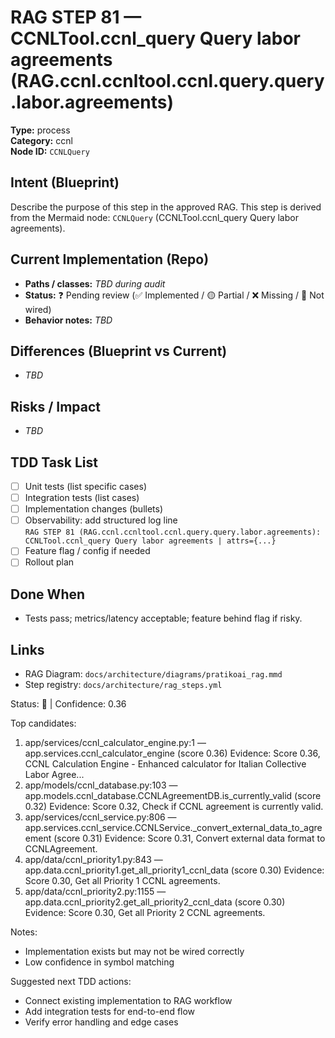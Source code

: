 # RAG STEP 81 — CCNLTool.ccnl_query Query labor agreements (RAG.ccnl.ccnltool.ccnl.query.query.labor.agreements)

**Type:** process  
**Category:** ccnl  
**Node ID:** `CCNLQuery`

## Intent (Blueprint)
Describe the purpose of this step in the approved RAG. This step is derived from the Mermaid node: `CCNLQuery` (CCNLTool.ccnl_query Query labor agreements).

## Current Implementation (Repo)
- **Paths / classes:** _TBD during audit_
- **Status:** ❓ Pending review (✅ Implemented / 🟡 Partial / ❌ Missing / 🔌 Not wired)
- **Behavior notes:** _TBD_

## Differences (Blueprint vs Current)
- _TBD_

## Risks / Impact
- _TBD_

## TDD Task List
- [ ] Unit tests (list specific cases)
- [ ] Integration tests (list cases)
- [ ] Implementation changes (bullets)
- [ ] Observability: add structured log line  
  `RAG STEP 81 (RAG.ccnl.ccnltool.ccnl.query.query.labor.agreements): CCNLTool.ccnl_query Query labor agreements | attrs={...}`
- [ ] Feature flag / config if needed
- [ ] Rollout plan

## Done When
- Tests pass; metrics/latency acceptable; feature behind flag if risky.

## Links
- RAG Diagram: `docs/architecture/diagrams/pratikoai_rag.mmd`
- Step registry: `docs/architecture/rag_steps.yml`


<!-- AUTO-AUDIT:BEGIN -->
Status: 🔌  |  Confidence: 0.36

Top candidates:
1) app/services/ccnl_calculator_engine.py:1 — app.services.ccnl_calculator_engine (score 0.36)
   Evidence: Score 0.36, CCNL Calculation Engine - Enhanced calculator for Italian Collective Labor Agree...
2) app/models/ccnl_database.py:103 — app.models.ccnl_database.CCNLAgreementDB.is_currently_valid (score 0.32)
   Evidence: Score 0.32, Check if CCNL agreement is currently valid.
3) app/services/ccnl_service.py:806 — app.services.ccnl_service.CCNLService._convert_external_data_to_agreement (score 0.31)
   Evidence: Score 0.31, Convert external data format to CCNLAgreement.
4) app/data/ccnl_priority1.py:843 — app.data.ccnl_priority1.get_all_priority1_ccnl_data (score 0.30)
   Evidence: Score 0.30, Get all Priority 1 CCNL agreements.
5) app/data/ccnl_priority2.py:1155 — app.data.ccnl_priority2.get_all_priority2_ccnl_data (score 0.30)
   Evidence: Score 0.30, Get all Priority 2 CCNL agreements.

Notes:
- Implementation exists but may not be wired correctly
- Low confidence in symbol matching

Suggested next TDD actions:
- Connect existing implementation to RAG workflow
- Add integration tests for end-to-end flow
- Verify error handling and edge cases
<!-- AUTO-AUDIT:END -->